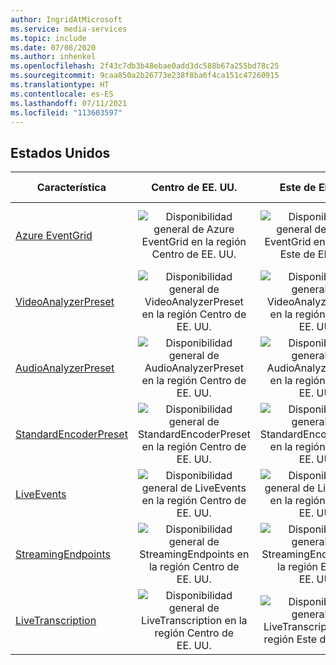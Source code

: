 ```yaml
---
author: IngridAtMicrosoft
ms.service: media-services
ms.topic: include
ms.date: 07/08/2020
ms.author: inhenkel
ms.openlocfilehash: 2f43c7db3b48ebae0add3dc588b67a255bd78c25
ms.sourcegitcommit: 9caa850a2b26773e238f8ba6f4ca151c47260915
ms.translationtype: HT
ms.contentlocale: es-ES
ms.lasthandoff: 07/11/2021
ms.locfileid: "113603597"
---
```

<!--Feature availability in region-->

## <a name="united-states"></a>Estados Unidos

| Característica                                                               |                                           Centro de EE. UU.                                           |                                           Este de EE. UU.                                           |                                           Este de EE. UU. 2                                           |                                           Centro-Norte de EE. UU                                           |                                           Centro-sur de EE. UU.                                           |                                           Oeste de EE. UU.                                           |                                           Oeste de EE. UU. 2                                           | Oeste de EE. UU. 3                                                                                        |                                         Centro-Oeste de EE. UU.                                          |
| --------------------------------------------------------------------- | :--------------------------------------------------------------------------------------------: | :-----------------------------------------------------------------------------------------: | :-------------------------------------------------------------------------------------------: | :--------------------------------------------------------------------------------------------------: | :--------------------------------------------------------------------------------------------------: | :-----------------------------------------------------------------------------------------: | :-------------------------------------------------------------------------------------------: | ------------------------------------------------------------------------------------------------ | :----------------------------------------------------------------------------------------------: |
| [Azure EventGrid](../monitoring/reacting-to-media-services-events.md) |    ![Disponibilidad general de Azure EventGrid en la región Centro de EE. UU.](../media/azure-clouds-regions/ga.svg)    |   ![Disponibilidad general de Azure EventGrid en la región Este de EE. UU.](../media/azure-clouds-regions/ga.svg)    |    ![Disponibilidad general de Azure EventGrid en la región Este de EE. UU. 2.](../media/azure-clouds-regions/ga.svg)    |    ![Disponibilidad general de Azure EventGrid en la región Centro-norte de EE. UU.](../media/azure-clouds-regions/ga.svg)    |    ![Disponibilidad general de Azure EventGrid en la región Centro-sur de EE. UU.](../media/azure-clouds-regions/ga.svg)    |    ![Disponibilidad general de Azure EventGrid en la región Oeste de EE. UU.](../media/azure-clouds-regions/ga.svg)    |    ![Disponibilidad general de Azure EventGrid en la región Oeste de EE. UU. 2.](../media/azure-clouds-regions/ga.svg)    | ![Disponibilidad general de Azure EventGrid en la región Oeste de EE. UU. 3.](../media/azure-clouds-regions/ga.svg)        |    ![Disponibilidad general de Azure EventGrid en la región Centro-oeste de EE. UU.](../media/azure-clouds-regions/ga.svg)    |
| [VideoAnalyzerPreset](../analyze-video-audio-files-concept.md)        |  ![Disponibilidad general de VideoAnalyzerPreset en la región Centro de EE. UU.](../media/azure-clouds-regions/ga.svg)  |  ![Disponibilidad general de VideoAnalyzerPreset en la región Este de EE. UU.](../media/azure-clouds-regions/ga.svg)  |  ![Disponibilidad general de VideoAnalyzerPreset en la región Este de EE. UU. 2.](../media/azure-clouds-regions/ga.svg)  |  ![Disponibilidad general de VideoAnalyzerPreset en la región Centro-norte de EE. UU.](../media/azure-clouds-regions/ga.svg)  |  ![Disponibilidad general de VideoAnalyzerPreset en la región Centro-sur de EE. UU.](../media/azure-clouds-regions/ga.svg)  |  ![Disponibilidad general de VideoAnalyzerPreset en la región Oeste de EE. UU.](../media/azure-clouds-regions/ga.svg)  |  ![Disponibilidad general de VideoAnalyzerPreset en la región Oeste de EE. UU. 2.](../media/azure-clouds-regions/ga.svg)  |   |  ![Disponibilidad general de VideoAnalyzerPreset en la región Centro-oeste de EE. UU.](../media/azure-clouds-regions/ga.svg)  |
| [AudioAnalyzerPreset](../analyze-video-audio-files-concept.md)        |  ![Disponibilidad general de AudioAnalyzerPreset en la región Centro de EE. UU.](../media/azure-clouds-regions/ga.svg)  |  ![Disponibilidad general de AudioAnalyzerPreset en la región Este de EE. UU.](../media/azure-clouds-regions/ga.svg)  |  ![Disponibilidad general de AudioAnalyzerPreset en la región Este de EE. UU. 2.](../media/azure-clouds-regions/ga.svg)  |  ![Disponibilidad general de AudioAnalyzerPreset en la región Centro-norte de EE. UU.](../media/azure-clouds-regions/ga.svg)  |  ![Disponibilidad general de AudioAnalyzerPreset en la región Centro-sur de EE. UU.](../media/azure-clouds-regions/ga.svg)  |  ![Disponibilidad general de AudioAnalyzerPreset en la región Oeste de EE. UU.](../media/azure-clouds-regions/ga.svg)  |  ![Disponibilidad general de AudioAnalyzerPreset en la región Oeste de EE. UU. 2.](../media/azure-clouds-regions/ga.svg)  |  |  ![Disponibilidad general de AudioAnalyzerPreset en la región Centro-oeste de EE. UU.](../media/azure-clouds-regions/ga.svg)  |
| [StandardEncoderPreset](../encode-concept.md)                         | ![Disponibilidad general de StandardEncoderPreset en la región Centro de EE. UU.](../media/azure-clouds-regions/ga.svg) | ![Disponibilidad general de StandardEncoderPreset en la región Este de EE. UU.](../media/azure-clouds-regions/ga.svg) | ![Disponibilidad general de StandardEncoderPreset en la región Este de EE. UU. 2.](../media/azure-clouds-regions/ga.svg) | ![Disponibilidad general de StandardEncoderPreset en la región Centro-norte de EE. UU.](../media/azure-clouds-regions/ga.svg) | ![Disponibilidad general de StandardEncoderPreset en la región Centro-sur de EE. UU.](../media/azure-clouds-regions/ga.svg) | ![Disponibilidad general de StandardEncoderPreset en la región Oeste de EE. UU.](../media/azure-clouds-regions/ga.svg) | ![Disponibilidad general de StandardEncoderPreset en la región Oeste de EE. UU. 2.](../media/azure-clouds-regions/ga.svg) | ![Disponibilidad general de Azure StandardEncoderPreset en la región Oeste de EE. UU. 3.](../media/azure-clouds-regions/ga.svg) | ![Disponibilidad general de StandardEncoderPreset en la región Centro-oeste de EE. UU.](../media/azure-clouds-regions/ga.svg) |
| [LiveEvents](../stream-live-streaming-concept.md)                     |      ![Disponibilidad general de LiveEvents en la región Centro de EE. UU.](../media/azure-clouds-regions/ga.svg)       |      ![Disponibilidad general de LiveEvents en la región Este de EE. UU.](../media/azure-clouds-regions/ga.svg)       |      ![Disponibilidad general de LiveEvents en la región Este de EE. UU. 2.](../media/azure-clouds-regions/ga.svg)       |      ![Disponibilidad general de LiveEvents en la región Centro-norte de EE. UU.](../media/azure-clouds-regions/ga.svg)       |      ![Disponibilidad general de LiveEvents en la región Centro-sur de EE. UU.](../media/azure-clouds-regions/ga.svg)       |      ![Disponibilidad general de LiveEvents en la región Oeste de EE. UU.](../media/azure-clouds-regions/ga.svg)       |      ![Disponibilidad general de LiveEvents en la región Oeste de EE. UU. 2.](../media/azure-clouds-regions/ga.svg)       | ![Disponibilidad general de Azure LiveEvents en la región Oeste de EE. UU. 3.](../media/azure-clouds-regions/ga.svg)            |      ![Disponibilidad general de LiveEvents en la región Centro-oeste de EE. UU.](../media/azure-clouds-regions/ga.svg)       |
| [StreamingEndpoints](../stream-streaming-endpoint-concept.md)         |  ![Disponibilidad general de StreamingEndpoints en la región Centro de EE. UU.](../media/azure-clouds-regions/ga.svg)   |  ![Disponibilidad general de StreamingEndpoints en la región Este de EE. UU.](../media/azure-clouds-regions/ga.svg)   |  ![Disponibilidad general de StreamingEndpoints en la región Este de EE. UU. 2.](../media/azure-clouds-regions/ga.svg)   |  ![Disponibilidad general de StreamingEndpoints en la región Centro-norte de EE. UU.](../media/azure-clouds-regions/ga.svg)   |  ![Disponibilidad general de StreamingEndpoints en la región Centro-sur de EE. UU.](../media/azure-clouds-regions/ga.svg)   |  ![Disponibilidad general de StreamingEndpoints en la región Oeste de EE. UU.](../media/azure-clouds-regions/ga.svg)   |  ![Disponibilidad general de StreamingEndpoints en la región Oeste de EE. UU. 2.](../media/azure-clouds-regions/ga.svg)   | ![Disponibilidad general de StreamingEndpoints en la región Oeste de EE. UU. 3.](../media/azure-clouds-regions/ga.svg)          |  ![Disponibilidad general de StreamingEndpoints en la región Centro-oeste de EE. UU.](../media/azure-clouds-regions/ga.svg)   |
| [LiveTranscription](../live-event-live-transcription-how-to.md)       |   ![Disponibilidad general de LiveTranscription en la región Centro de EE. UU.](../media/azure-clouds-regions/ga.svg)   |   ![Disponibilidad general de LiveTranscription en la región Este de EE. UU.](../media/azure-clouds-regions/ga.svg)   |   ![Disponibilidad general de LiveTranscription en la región Este de EE. UU. 2.](../media/azure-clouds-regions/ga.svg)   |   ![Disponibilidad general de LiveTranscription en la región Centro-norte de EE. UU.](../media/azure-clouds-regions/ga.svg)   |   ![Disponibilidad general de LiveTranscription en la región Centro-sur de EE. UU.](../media/azure-clouds-regions/ga.svg)   |   ![Disponibilidad general de LiveTranscription en la región Oeste de EE. UU.](../media/azure-clouds-regions/ga.svg)   |   ![Disponibilidad general de LiveTranscription en la región Oeste de EE. UU. 2.](../media/azure-clouds-regions/ga.svg)   | ![Disponibilidad general de LiveTranscription en la región Oeste de EE. UU. 3.](../media/azure-clouds-regions/ga.svg)           |   ![Disponibilidad general de LiveTranscription en la región Centro-oeste de EE. UU.](../media/azure-clouds-regions/ga.svg)   |